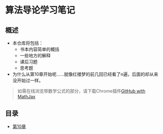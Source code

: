 # 算法导论学习笔记

## 概述

- 本仓库将包括：
  - 书本内容简单的概括
  - 一些地方的解释
  - 课后习题
  - 思考题
- 为什么从第10章开始呢……就像红楼梦的前几回已经看了n遍，后面的却从来没开始过一样。

> 如需在线浏览带数学公式的部分，请下载Chrome插件[GitHub with MathJax](https://chrome.google.com/webstore/detail/github-with-mathjax/ioemnmodlmafdkllaclgeombjnmnbima/related)

## 目录

- [第10章](./chapter-10/chapter-10.md)